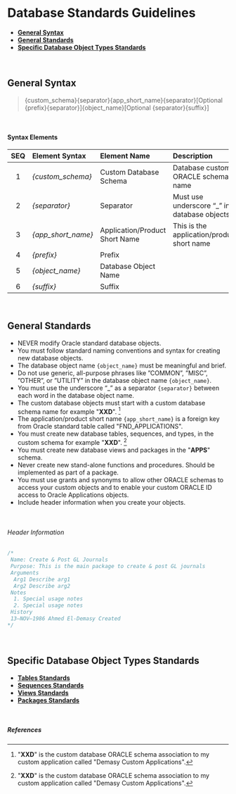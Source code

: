 # Database Standards Guidelines

- <a href="#general-syntax">**General Syntax**</a>
- <a href="#general-standards">**General Standards**</a>
- <a href="#general-standards">**Specific Database Object Types Standards**</a>

<br>

## General Syntax

> {custom_schema}{separator}{app_short_name}{separator}[Optional {prefix}{separator}]{object_name}[Optional {separator}{suffix}]

<br>

#### Syntax Elements
  
 | SEQ | Element Syntax      | Element Name                  | Description |
 | :-: | :---                | :--                           | :--------   |
 | 1   | *{custom_schema}*   | Custom Database Schema        | Database custom ORACLE schema name |
 | 2   | *{separator}*       | Separator                     | Must use underscore “_” in database objects|
 | 3   | *{app_short_name}*  | Application/Product Short Name| This is the application/product short name |
 | 4   | *{prefix}*          | Prefix                        |  |
 | 5   | *{object_name}*     | Database Object Name          |  |
 | 6   | *{suffix}*          | Suffix                        |  |


<br>



## General Standards

- NEVER modify Oracle standard database objects.
- You must follow standard naming conventions and syntax for creating new database objects.
- The database object name `{object_name}` must be meaningful and brief.
- Do not use generic, all-purpose phrases like ”COMMON”, ”MISC”, ”OTHER”, or ”UTILITY” in the database object name `{object_name}`.
- You must use the underscore “\_” as a separator `{separator}` between each word in the database object name.
- The custom database objects must start with a custom database schema name for example "**XXD**". [^1]
- The application/product short name `{app_short_name}` is a foreign key from Oracle standard table called "FND_APPLICATIONS".
- You must create new database tables, sequences, and types, in the custom schema for example "**XXD**". [^1]
- You must create new database views and packages in the "**APPS**" schema.
- Never create new stand-alone functions and procedures. Should be implemented as part of a package.
- You must use grants and synonyms to allow other ORACLE schemas to access your custom objects and to enable your custom ORACLE ID access to Oracle Applications objects.
- Include header information when you create your objects.

<br>

###### Header Information

```SQL
/*
 Name: Create & Post GL Journals
 Purpose: This is the main package to create & post GL journals
 Arguments
  Arg1 Describe arg1
  Arg2 Describe arg2
 Notes
  1. Special usage notes
  2. Special usage notes
 History
 13–NOV–1986 Ahmed El-Demasy Created
*/
```
<br>

## Specific Database Object Types Standards
- <a href="https://github.com/demasy/Oracle-EBS-Development-Guidelines/tree/main/database-standards-guidelines/tables-standards">**Tables Standards**</a>
- <a href="https://github.com/demasy/Oracle-EBS-Development-Guidelines/tree/main/database-standards-guidelines/sequences-standards">**Sequences Standards**</a>
- <a href="https://github.com/demasy/Oracle-EBS-Development-Guidelines/tree/main/database-standards-guidelines/views-standards">**Views Standards**</a>
- <a href="https://github.com/demasy/Oracle-EBS-Development-Guidelines/tree/main/database-standards-guidelines/packages-standards">**Packages Standards**</a>


<br>

##### References
[^1]: "**XXD**" is the custom database ORACLE schema association to my custom application called "Demasy Custom Applications".
[^2]: This is a custom table for data upload and migrations **ONLY** and should drop these tables after the upload data process finish.
